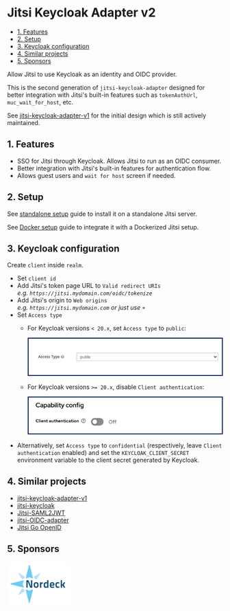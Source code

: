 # Jitsi Keycloak Adapter v2

- [1. Features](#1-features)
- [2. Setup](#2-setup)
- [3. Keycloak configuration](#3-keycloak-configuration)
- [4. Similar projects](#4-similar-projects)
- [5. Sponsors](#5-sponsors)

Allow Jitsi to use Keycloak as an identity and OIDC provider.

This is the second generation of `jitsi-keycloak-adapter` designed for better
integration with Jitsi's built-in features such as `tokenAuthUrl`,
`muc_wait_for_host`, etc.

See
[jitsi-keycloak-adapter-v1](https://github.com/nordeck/jitsi-keycloak-adapter)
for the initial design which is still actively maintained.

## 1. Features

- SSO for Jitsi through Keycloak. Allows Jitsi to run as an OIDC consumer.
- Better integration with Jitsi's built-in features for authentication flow.
- Allows guest users and `wait for host` screen if needed.

## 2. Setup

See [standalone setup](./docs/setup-standalone.md) guide to install it on a
standalone Jitsi server.

See [Docker setup](./docs/setup-docker.md) guide to integrate it with a
Dockerized Jitsi setup.

## 3. Keycloak configuration

Create `client` inside `realm`.

- Set `client id`
- Add Jitsi's token page URL to `Valid redirect URIs`\
  _e.g. `https://jitsi.mydomain.com/oidc/tokenize`_
- Add Jitsi's origin to `Web origins`\
  _e.g. `https://jitsi.mydomain.com` or just use `+`_
- Set `Access type`
  - For Keycloak versions `< 20.x`, set `Access type` to `public`:

    ![Screenshot Keycloak pre-20](docs/images/keycloak-pre-20.png)

  - For Keycloak versions `>= 20.x`, disable `Client authentication`:

    ![Screenshot Keycloak 20](docs/images/keycloak-20.png)
- Alternatively, set `Access type` to `confidential` (respectively, leave
  `Client authentication` enabled) and set the `KEYCLOAK_CLIENT_SECRET`
  environment variable to the client secret generated by Keycloak.

## 4. Similar projects

- [jitsi-keycloak-adapter-v1](https://github.com/nordeck/jitsi-keycloak-adapter)
- [jitsi-keycloak](https://github.com/D3473R/jitsi-keycloak)
- [Jitsi-SAML2JWT](https://github.com/Renater/Jitsi-SAML2JWT)
- [jitsi-OIDC-adapter](https://github.com/aadpM2hhdixoJm3u/jitsi-OIDC-adapter)
- [Jitsi Go OpenID](https://github.com/mod242/jitsi-go-openid)

## 5. Sponsors

[![Nordeck](docs/images/nordeck.png)](https://nordeck.net/)
